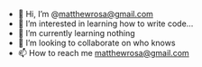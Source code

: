 - 👋 Hi, I’m @matthewrosa@gmail.com
- 👀 I’m interested in learning how to write code...
- 🌱 I’m currently learning nothing
- 💞️ I’m looking to collaborate on who knows
- 📫 How to reach me matthewrosa@gmail.com 

<!---
matthewrosaisbomb/matthewrosa@gmail.com is a ✨ special ✨ repository because its `README.md` (this file) appears on your GitHub profile.
You can click the Preview link to take a look at your changes.
--->

